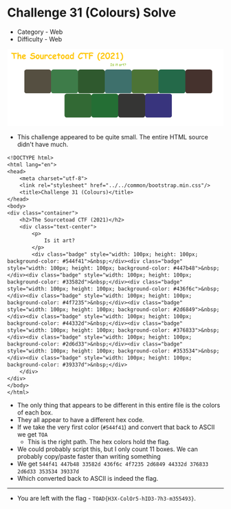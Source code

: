 # Challenge 31 (Colours) Solve

* Category - Web
* Difficulty - Web

![](challenge-31.png)

 * This challenge appeared to be quite small. The entire HTML source didn't have much.

```
<!DOCTYPE html>
<html lang="en">
<head>
    <meta charset="utf-8">
    <link rel="stylesheet" href="../../common/bootstrap.min.css"/>
    <title>Challenge 31 (Colours)</title>
</head>
<body>
<div class="container">
    <h2>The Sourcetoad CTF (2021)</h2>
    <div class="text-center">
        <p>
            Is it art?
        </p>
        <div class="badge" style="width: 100px; height: 100px; background-color: #544f41">&nbsp;</div><div class="badge" style="width: 100px; height: 100px; background-color: #447b48">&nbsp;</div><div class="badge" style="width: 100px; height: 100px; background-color: #33582d">&nbsp;</div><div class="badge" style="width: 100px; height: 100px; background-color: #436f6c">&nbsp;</div><div class="badge" style="width: 100px; height: 100px; background-color: #4f7235">&nbsp;</div><div class="badge" style="width: 100px; height: 100px; background-color: #2d6849">&nbsp;</div><div class="badge" style="width: 100px; height: 100px; background-color: #44332d">&nbsp;</div><div class="badge" style="width: 100px; height: 100px; background-color: #376833">&nbsp;</div><div class="badge" style="width: 100px; height: 100px; background-color: #2d6d33">&nbsp;</div><div class="badge" style="width: 100px; height: 100px; background-color: #353534">&nbsp;</div><div class="badge" style="width: 100px; height: 100px; background-color: #39337d">&nbsp;</div>
    </div>
</div>
</body>
</html>
```

* The only thing that appears to be different in this entire file is the colors of each box.
* They all appear to have a different hex code.
* If we take the very first color (`#544f41`) and convert that back to ASCII we get `TOA`
  * This is the right path. The hex colors hold the flag.
* We could probably script this, but I only count 11 boxes. We can probably copy/paste faster than writing something
* We get `544f41 447b48 33582d 436f6c 4f7235 2d6849 44332d 376833 2d6d33 353534 39337d`
* Which converted back to ASCII is indeed the flag.

---

* You are left with the flag - `TOAD{H3X-ColOr5-hID3-7h3-m355493}`.